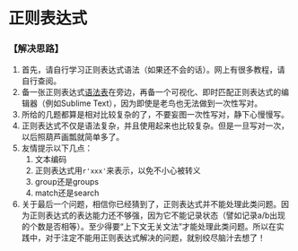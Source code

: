 # 正则表达式

### 【解决思路】

1. 首先，请自行学习正则表达式语法（如果还不会的话）。网上有很多教程，请自行查阅。
2. 备一张正则表达式[语法表](https://zh.wikipedia.org/wiki/%E6%AD%A3%E5%88%99%E8%A1%A8%E8%BE%BE%E5%BC%8F#.E8.A1.A8.E8.BE.BE.E5.BC.8F.E5.85.A8.E9.9B.86)在旁边，再备一个可视化、即时匹配正则表达式的编辑器（例如Sublime Text），因为即使是老鸟也无法做到一次性写对。
3. 所给的几题都算是相对比较复杂的了，不要妄图一次性写对，静下心慢慢写。
4. 正则表达式不仅是语法复杂，并且使用起来也比较复杂。但是一旦写对一次，以后照葫芦画瓢就简单多了。
5. 友情提示以下几点：
   1. 文本编码
   2. 正则表达式用`r'xxx'`来表示，以免不小心被转义
   3. group还是groups
   4. match还是search
6. 关于最后一个问题，相信你已经猜到了，正则表达式并不能处理此类问题。因为正则表达式的表达能力还不够强，因为它不能记录状态（譬如记录a/b出现的个数是否相等）。至少得要“上下文无关文法”才能处理此类问题。所以在实践中，对于注定不能用正则表达式解决的问题，就别绞尽脑汁去想了！




